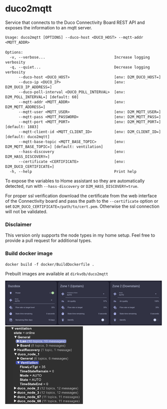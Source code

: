 # duco2mqtt

Service that connects to the Duco Connectivity Board REST API and exposes the information to an mqtt server.
```
Usage: duco2mqtt [OPTIONS] --duco-host <DUCO_HOST> --mqtt-addr <MQTT_ADDR>

Options:
  -v, --verbose...                               Increase logging verbosity
  -q, --quiet...                                 Decrease logging verbosity
      --duco-host <DUCO_HOST>                    [env: D2M_DUCO_HOST=]
      --duco-ip <DUCO_IP>                        [env: D2M_DUCO_IP_ADDRESS=]
      --duco-poll-interval <DUCO_POLL_INTERVAL>  [env: D2M_POLL_INTERVAL=] [default: 60]
      --mqtt-addr <MQTT_ADDR>                    [env: D2M_MQTT_ADDRESS=]
      --mqtt-user <MQTT_USER>                    [env: D2M_MQTT_USER=]
      --mqtt-pass <MQTT_PASSWORD>                [env: D2M_MQTT_PASS=]
      --mqtt-port <MQTT_PORT>                    [env: D2M_MQTT_PORT=] [default: 1883]
      --mqtt-client-id <MQTT_CLIENT_ID>          [env: D2M_CLIENT_ID=] [default: duco2mqtt]
      --mqtt-base-topic <MQTT_BASE_TOPIC>        [env: D2M_MQTT_BASE_TOPIC=] [default: ventilation]
      --hass-discovery                           [env: D2M_HASS_DISCOVERY=]
      --certificate <CERTIFICATE>                [env: D2M_DUCO_CERTIFICATE=]
  -h, --help                                     Print help
```

To expose the variables to Home assistant so they are automatically detected, run with `--hass-discovery` or `D2M_HASS_DISCOVERY=true`.

For proper ssl verification download the certificate from the web interface of the Connectivity board and pass the path to the `--certificate` option or set `D2M_DUCO_CERTIFICATE=/path/to/cert.pem`. Otherwise the ssl connection will not be validated.


### Disclaimer
This version only supports the node types in my home setup. Feel free to provide a pull request for additional types.

### Build docker image
```
docker build -f docker/BuildDockerfile .
```
Prebuilt images are available at `dirkvdb/duco2mqtt`

![Home assistant integration](/assets/hass.png)
<img src="assets/mqtt.png" width="250" />

